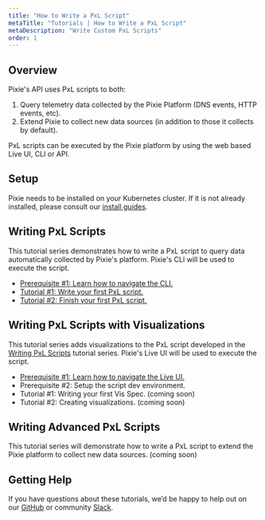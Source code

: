 ```yaml
---
title: "How to Write a PxL Script"
metaTitle: "Tutorials | How to Write a PxL Script"
metaDescription: "Write Custom PxL Scripts"
order: 1
---
```


## Overview

Pixie's API uses PxL scripts to both:

1. Query telemetry data collected by the Pixie Platform (DNS events, HTTP events, etc).
2. Extend Pixie to collect new data sources (in addition to those it collects by default).

PxL scripts can be executed by the Pixie platform by using the web based Live UI, CLI or API.

## Setup

Pixie needs to be installed on your Kubernetes cluster. If it is not already installed, please consult our [install guides](/installing-pixie/).

## Writing PxL Scripts

This tutorial series demonstrates how to write a PxL script to query data automatically collected by Pixie's platform. Pixie's CLI will be used to execute the script.

- [Prerequisite #1: Learn how to navigate the CLI.](/using-pixie/using-cli)
- [Tutorial #1: Write your first PxL script.](/tutorials/pxl-scripts/pxl-scripts-1)
- [Tutorial #2: Finish your first PxL script.](/tutorials/pxl-scripts/pxl-scripts-2)

## Writing PxL Scripts with Visualizations

This tutorial series adds visualizations to the PxL script developed in the [Writing PxL Scripts](/tutorials/pxl-scripts/#writing-pxl-scripts) tutorial series. Pixie's Live UI will be used to execute the script.

- [Prerequisite #1: Learn how to navigate the Live UI.](/using-pixie/using-live-ui)
- Prerequisite #2: Setup the script dev environment.
- Tutorial #1: Writing your first Vis Spec. (coming soon)
- Tutorial #2: Creating visualizations. (coming soon)

## Writing Advanced PxL Scripts

This tutorial series will demonstrate how to write a PxL script to extend the Pixie platform to collect new data sources. (coming soon)

## Getting Help

If you have questions about these tutorials, we’d be happy to help out on our [GitHub](https://github.com/pixie-labs/pixie/issues) or community [Slack](https://slackin.px.dev/).
